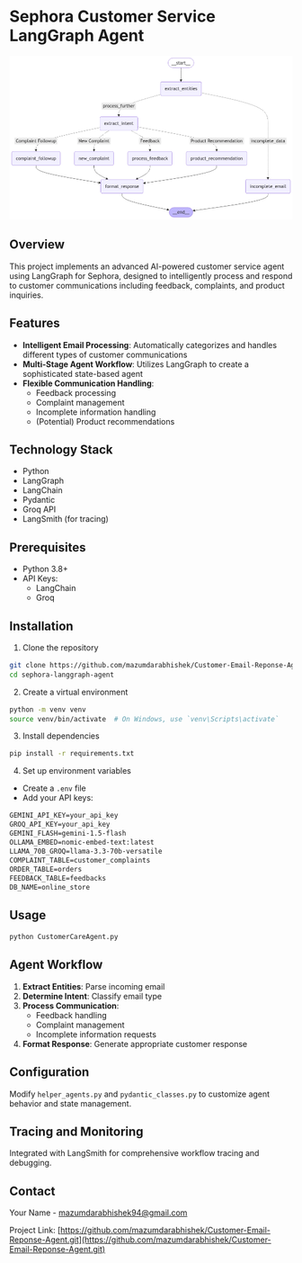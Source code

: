 # Sephora Customer Service LangGraph Agent

![Sephora LangGraph Agent Workflow](images/GRAPH.png)

## Overview

This project implements an advanced AI-powered customer service agent using LangGraph for Sephora, designed to intelligently process and respond to customer communications including feedback, complaints, and product inquiries.

## Features

- **Intelligent Email Processing**: Automatically categorizes and handles different types of customer communications
- **Multi-Stage Agent Workflow**: Utilizes LangGraph to create a sophisticated state-based agent
- **Flexible Communication Handling**:
  - Feedback processing
  - Complaint management
  - Incomplete information handling
  - (Potential) Product recommendations

## Technology Stack

- Python
- LangGraph
- LangChain
- Pydantic
- Groq API
- LangSmith (for tracing)

## Prerequisites

- Python 3.8+
- API Keys:
  - LangChain
  - Groq

## Installation

1. Clone the repository
```bash
git clone https://github.com/mazumdarabhishek/Customer-Email-Reponse-Agent.git
cd sephora-langgraph-agent
```

2. Create a virtual environment
```bash
python -m venv venv
source venv/bin/activate  # On Windows, use `venv\Scripts\activate`
```

3. Install dependencies
```bash
pip install -r requirements.txt
```

4. Set up environment variables
- Create a `.env` file
- Add your API keys:
```
GEMINI_API_KEY=your_api_key
GROQ_API_KEY=your_api_key
GEMINI_FLASH=gemini-1.5-flash
OLLAMA_EMBED=nomic-embed-text:latest
LLAMA_70B_GROQ=llama-3.3-70b-versatile
COMPLAINT_TABLE=customer_complaints
ORDER_TABLE=orders
FEEDBACK_TABLE=feedbacks
DB_NAME=online_store
```

## Usage

```python
python CustomerCareAgent.py
```

## Agent Workflow

1. **Extract Entities**: Parse incoming email
2. **Determine Intent**: Classify email type
3. **Process Communication**:
   - Feedback handling
   - Complaint management
   - Incomplete information requests
4. **Format Response**: Generate appropriate customer response

## Configuration

Modify `helper_agents.py` and `pydantic_classes.py` to customize agent behavior and state management.

## Tracing and Monitoring

Integrated with LangSmith for comprehensive workflow tracing and debugging.


## Contact

Your Name - mazumdarabhishek94@gmail.com

Project Link: [https://github.com/mazumdarabhishek/Customer-Email-Reponse-Agent.git](https://github.com/mazumdarabhishek/Customer-Email-Reponse-Agent.git)
